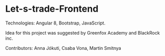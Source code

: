 # Let-s-trade-Frontend

Technologies: Angular 8, Bootstrap, JavaScript.

Idea for this project was suggested by Greenfox Academy and BlackRock inc.

Contributors: Anna Jókuti, Csaba Vona, Martin Smitnya
